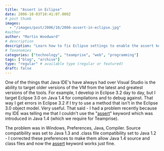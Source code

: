 ```yaml
---
title: "Assert in Eclipse"
date: 2006-10-03T10:41:07.000Z
# post thumb
images:
  - "/images/post/2006/10/2006-assert-in-eclipse.jpg"
#author
author: "Martin Woodward"
# description
description: "Learn how to fix Eclipse settings to enable the assert keyword and ensure compatibility with Java 1.4 for smoother development."
# Taxonomies
categories: ["technology", "teamprise", "web", "programming"]
tags: ["blog", "archive"]
type: "regular" # available type (regular or featured)
draft: false
---
```


One of the things that Java IDE's have always had over Visual Studio is the ability to target older versions of the VM from the latest and greatest versions of the tools. For example, I develop in Eclipse 3.2 day to day, but I target Eclipse 3.0 on Java 1.4 for compilations and to debug against. That way I get errors in Eclipse 3.2 if I try to use a method that isn't in the Eclipse 3.0 object model. Very useful. That said - I had a problem recently because my IDE was telling me that I couldn't use the "[assert](http://java.sun.com/j2se/1.4.2/docs/guide/lang/assert.html)" keyword which was introduced in Java 1.4 (which we require for Teamprise).

The problem was in Windows, Preferences, Java, Compiler. Source compatibility was set to Java 1.3 and .class file compatibility set to Java 1.2 - I corrected these preferences to make them allow Java 1.4 source and class files and now the [assert](http://java.sun.com/j2se/1.4.2/docs/guide/lang/assert.html) keyword works just fine.
